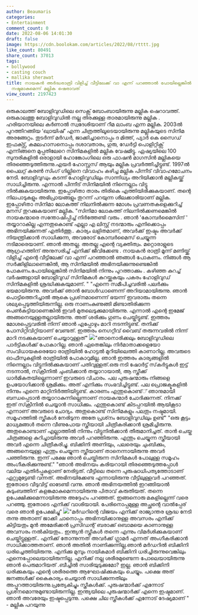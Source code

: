 ```yaml
---
author: Beaumaris
categories:
- Entertainment
comment_count: 0
date: 2022-08-06 14:01:30
draft: false
image: https://cdn.boolokam.com/articles/2022/08/rtttt.jpg
like_count: 80491
share_count: 37013
tags:
- bollywood
- casting couch
- mallika sherawat
title: നായകൻ അർദ്ധരാത്രി വിളിച്ച് വീട്ടിലേക്ക് വാ എന്ന് പറഞ്ഞാൽ പോയില്ലെങ്കിൽ അവസരങ്ങൾ
  നഷ്ടമാകുമെന്ന് മല്ലിക ഷെരാവത്
view_count: 2197423
---
```


ഒരുകാലത്ത് ബോളിവുഡിലെ സെക്സ് ബോംബായിരുന്നു മല്ലിക ഷെറാവത്ത്. ഒരുകാലത്തു ബോളിവുഡിൽ നല്ല തിരക്കുള്ള താരമായിരുന്നു മല്ലിക . ഹരിയാനയിലെ കർണാൽ സ്വദേശിയാണ് റീമ ലാംബ എന്ന മല്ലിക. 2003ൽ പുറത്തിറങ്ങിയ ‘ഖ്വായിഷ്’ എന്ന ചിത്രത്തിലൂടെയായിരുന്നു മല്ലികയുടെ സിനിമ അരങ്ങേറ്റം. തുടർന്ന് മർഡർ, ജാക്കിച്ചാനൊപ്പം ദ മിത്ത്, പ്യാർ കെ സൈഡ് ഇഫക്ട്സ്, കമലഹാസനൊപ്പം ദശാവതാരം, ഗുരു, ഡേർട്ടി പൊളിറ്റിക്സ് എന്നിങ്ങനെ മുപ്പതിലേറെ സിനിമകളിൽ മല്ലിക വേഷമിട്ടു. ഏഷ്യയിലെ 100 സുന്ദരികളിൽ ഒരാളായി ഹോങ്കോംഗിലെ ഒരു ഫാഷൻ മാഗസിൻ മല്ലികയെ തിരഞ്ഞെടുത്തിരുന്നു.എയർ ഹോസ്റ്റസ് ആയും മല്ലിക പ്രവർത്തിച്ചിട്ടുണ്ട്. 1997ൽ പൈലറ്റ് കരൺ സിംഗ് ഗില്ലിനെ വിവാഹം കഴിച്ച മല്ലിക പിന്നീട് വിവാഹമോചനം നേടി. ബോളിവുഡും കടന്ന് ഹോളിവുഡിലും സാന്നിധ്യം അറിയിക്കാൻ മല്ലികയ്ക്ക് സാധിച്ചിരുന്നു. എന്നാൽ പിന്നീട് സിനിമയിൽ നിന്നെല്ലാം വിട്ടു നിൽക്കുകയായിരുന്നു. ഇപ്പോഴിതാ താരം തിരികെ എത്തിയിരിക്കുകയാണ്. തന്റെ നിലപാടുകളും അഭിപ്രായങ്ങളും തുറന്ന് പറയുന്ന ശീലക്കാരിയാണ് മല്ലിക. ഇപ്പോഴിതാ സിനിമാ ലോകത്ത് നിലനിൽക്കുന്ന മോശം പ്രവണതകളെക്കുറിച്ച് മനസ് തുറക്കുകയാണ് മല്ലിക. "സിനിമാ ലോകത്ത് നിലനിൽക്കണമെങ്കിൽ നായകന്മാരെ സന്തോഷിപ്പിച്ച് നിർത്തേണ്ടി വരും . ഞാൻ 'കോമ്പർമെെസിന് ' തയ്യാറാകില്ല എന്നതുകൊണ്ട് എല്ലാ എ ലിസ്റ്റ് നടന്മാരും എനിക്കൊപ്പം അഭിനയിക്കുന്നത് എതിർത്തു.. കാര്യം ലളിതമാണ്, അവർക്ക് ഇഷ്ടം അവർക്ക് നിയന്ത്രിക്കാൻ സാധിക്കുന്ന, അവരോട് കോമ്പർമൈസ് ചെയ്യുന്ന നടിമാരെയാണ്. ഞാൻ അതല്ല. അതല്ല എന്റെ വ്യക്തിത്വം. മറ്റൊരാളുടെ ആഗ്രഹത്തിന് അനുസരിച്ച് എനിക്ക് ജീവിക്കേണ്ട . നായകൻ രാത്രി മൂന്ന് മണിയ്ക്ക് വിളിച്ച് എന്റെ വീട്ടിലേക്ക് വാ എന്ന് പറഞ്ഞാൽ ഞങ്ങൾ പോകണം. നിങ്ങൾ ആ സർക്കിളിലാണെങ്കിൽ, ആ സിനിമയിൽ അഭിനയിക്കുന്നുണ്ടെങ്കിൽ പോകണം.പോയില്ലെങ്കിൽ സിനിമയിൽ നിന്നും പുറത്താക്കും . കഴിഞ്ഞ കുറച്ച് വർഷങ്ങളായി ബോളിവുഡ് സിനിമകൾ കുറയ്ക്കുകയും പകരം ഹോളിവുഡ് സിനിമകളിൽ ശ്രദ്ധിക്കുകയുമാണ്. " "എന്നെ സമീപിച്ചവരില്‍ പലര്‍ക്കും ഭയമായിരുന്നു. അവര്‍ക്ക് ഞാന്‍ ബോള്‍ഡാണെന്ന് അറിയാമായിരുന്നു. ഞാന്‍ പൊട്ടിത്തെറിച്ചാല്‍ ആകെ പ്രശ്‌നമാണെന്ന് ഭയന്ന് ഇവരാരും തന്നെ ശല്യപ്പെടുത്തിയിരുന്നില്ല. ഒരു നാണംകുണുങ്ങി മിണ്ടാതിരിക്കുന്ന പെണ്‍കുട്ടിയാണെങ്കില്‍ ഇവര്‍ മുതലെടുക്കുമായിരുന്നു. എന്നാല്‍ എന്റെ ഇമേജ് അങ്ങനെയുള്ളതല്ലായിരുന്നു. അത് ശരിക്കും ഗുണം ചെയ്തിട്ടുണ്ട്. ഇത്തരം മോശപ്പെട്ടവരില്‍ നിന്ന് ഞാന്‍ എപ്പോഴും മാറി നടന്നിട്ടുണ്ട്. തനിക്ക് പോസിറ്റിവിറ്റിയാണ് വേണ്ടത്. ഇത്തരം നെഗറ്റീവ് വൈബ് തരുന്നവരില്‍ നിന്ന് മാറി നടക്കുകയാണ് ചെയ്യാറുള്ളത്" ![](https://cdn.boolokam.com/articles/2022/08/rtttt.jpg)"ഞാനൊരിക്കലും ബോളിവുഡിലെ പാര്‍ട്ടികള്‍ക്ക് പോകാറില്ല. ഞാന്‍ ഏതെങ്കിലും നിര്‍മാതാക്കളെയോ സംവിധായകരെയോ രാത്രിയില്‍ ഹോട്ടല്‍ മുറിയിലെത്തി കാണാറില്ല. അവരുടെ ഓഫീസുകളില്‍ രാത്രിയില്‍ പോകാറുമില്ല. ഞാന്‍ ഇത്തരം കാര്യങ്ങളില്‍ നിന്നെല്ലാം വിട്ടുനില്‍ക്കുകയാണ് പതിവുള്ളത്.ഒരു നടി ഷോര്‍ട്ട് സ്‌കര്‍ട്ടുകള്‍ ഇട്ട് നടന്നാല്‍, സ്‌ക്രീനില്‍ ചുംബിക്കാന്‍ തയ്യാറായാല്‍, ആ സ്ത്രീക്ക് ധാര്‍മികതയില്ലെന്നാണ് ഇവരുടെ വിചാരം. പല പുരുഷന്മാരും നിങ്ങളെ ഉപയോഗിക്കാന്‍ ശ്രമിക്കും. അത് എനിക്കും സംഭവിച്ചിട്ടുണ്ട്. പല പ്രൊജക്ടുകളില്‍ നിന്നും എന്നെ മാറ്റിനിര്‍ത്തിയിട്ടുണ്ട്. കാരണം എന്തുകൊണ്ട്് ഞാനുമായി ബന്ധപ്പെടാന്‍ തയ്യാറാകുന്നില്ലെന്നാണ് നായകന്മാര്‍ ചോദിക്കുന്നത്. നിനക്ക് ഇത് സ്‌ക്രീനില്‍ ചെയ്യാന്‍ സാധിക്കും. എന്തുകൊണ്ട് കിടപ്പറയില്‍ ആയികൂടാ എന്നാണ് അവരുടെ ചോദ്യം. അതുകൊണ്ട് സിനിമകളും പലതും നഷ്ടമായി. സമൂഹത്തില്‍ സ്ത്രീകള്‍ നേരിടുന്ന അതേ പ്രശ്‌നം ബോളിവുഡിലും ഉണ്ട്" "ഒരു കൂട്ടം മാധ്യമങ്ങള്‍ തന്നെ വീണുപോയ സ്ത്രീയായി ചിത്രീകരിക്കാന്‍ ശ്രമിച്ചിരുന്നു. അതുകൊണ്ടാണ് എല്ലാത്തില്‍ നിന്നും വിട്ടുനില്‍ക്കാന്‍ തീരുമാനിച്ചത്. താന്‍ ചെയ്ത ചിത്രങ്ങളെ കുറിച്ചായിരുന്നു അവര്‍ പറഞ്ഞിരുന്നു. എന്തും ചെയ്യുന്ന സ്ത്രീയായി അവര്‍ എന്നെ ചിത്രീകരിച്ചു. ബിക്കിനി അണിയും, പലരെയും ചുംബിക്കും, അങ്ങനെയുള്ള എന്തും ചെയ്യുന്ന സ്ത്രീയാണ് താനെന്നായിരുന്നു അവര്‍ പഞ്ഞിരുന്നു. ഇന്ന് പക്ഷേ ഞാന്‍ ചെയ്തിരുന്ന സിനിമകള്‍ പോലുള്ള സമൂഹം അംഗീകരിക്കുന്നുണ്ട്." "ഞാൻ അഭിനയം കരിയറായി തിരഞ്ഞെടുത്തപ്പോള്‍ വലിയ എതിര്‍പ്പുകളാണ് നേരിട്ടത്. വീട്ടിലെ തന്നെ പുരുഷാധിപത്യത്തോടാണ് ഏറ്റുമുട്ടേണ്ടി വന്നത്. അഭിനയിക്കേണ്ട എന്നായിരുന്നു വീട്ടിലുള്ളവര്‍ പറഞ്ഞത്. ഇതോടെ വീടുവിട്ട് ഓടേണ്ടി വന്നു. ഞാൻ അഭിനയത്തില്‍ ഇറങ്ങിയാല്‍ കുടുംബത്തിന് കളങ്കമാകുമെന്നായിരുന്നു പിതാവ് കരുതിയത്. തന്നെ ഉപേക്ഷിക്കുമെന്നായിരുന്നു അദ്ദേഹം പറഞ്ഞത്. ഇങ്ങനൊരു മകളില്ലെന്ന് വരെ പറഞ്ഞു. ഇതോടെ എനിക്ക് വാശിയായി. പേരിനൊപ്പമുള്ള അച്ഛന്റെ വാല്‍പ്പേര് വരെ ഞാൻ ഉപേക്ഷിച്ചു" ![](https://cdn.boolokam.com/articles/2022/08/t333tttt.jpg)"മർഡറിന്റെ വിജയം എനിക്ക് രാജ്യാന്തര ശ്രദ്ധ നേടി തന്നു അതാണ് ജാക്കി ചാനൊപ്പം അഭിനയിക്കാനുള്ള അവസരം എനിക്ക് കിട്ടിയതും മുൻ അമേരിക്കൻ പ്രസിഡന്റ് ബരാക്ക് ഒബാമയെ കാണാനുള്ള അവസരം നൽകിയതും.. ഇന്ത്യൻ സ്ത്രീകൾ തന്നെ എന്നും വിമർശിക്കുകയാണ് ചെയ്തിട്ടുള്ളത്.. എനിക്ക് തോന്നുന്നത് അവർക്ക് ഗ്ലാമർ എന്നത് അംഗീകരിക്കാൻ സാധിക്കാത്തതാണ്. ഞാൻ അതിൽ നാണിക്കുന്നില്ല.ഞാൻ മർഡറിൽ ബിക്കിനി ധരിച്ചെത്തിയിരുന്നു. എനിക്കു മുമ്പും നായികമാർ ബിക്കിനി ധരിച്ചിരുന്നുവെങ്കിലും എന്നെപ്പോലെയായിരുന്നില്ല. എനിക്ക് നല്ല ശരീരമുണ്ടെന്ന പോലെയായിരുന്നു ഞാൻ പെരുമാറിയത് .ബീച്ചിൽ സാരിയുടുക്കുമോ? ഇല്ല. ഞാൻ ബിക്കിനി ധരിക്കുകയും എന്റെ ശരീരത്തെ ആഘോഷിക്കുകയും ചെയ്യും. പക്ഷെ അത് ജനങ്ങൾക്ക് കൈകാര്യം ചെയ്യാൻ സാധിക്കുന്നതിലും അപ്പുറത്തായിരുന്നു.പ്രത്യേകിച്ചും സ്ത്രീകൾക്ക്. പുരുഷന്മാർക്ക് എന്നോട് പ്രശ്‌നമൊന്നുമുണ്ടായിരുന്നില്ല. ഇന്ത്യയിലെ പുരുഷന്മാർക്ക് എന്നെ ഇഷ്ടമാണ്. ഞാൻ അവരേയും ഇഷ്ടപ്പെടുന്നു. പക്ഷെ ചില സ്ത്രീകൾക്ക് എന്നോട് ദേഷ്യമാണ് " - മല്ലിക പറയുന്നു